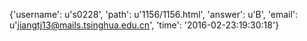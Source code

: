 {'username': u's0228', 'path': u'1156/1156.html', 'answer': u'B', 'email': u'jiangtj13@mails.tsinghua.edu.cn', 'time': '2016-02-23:19:30:18'}